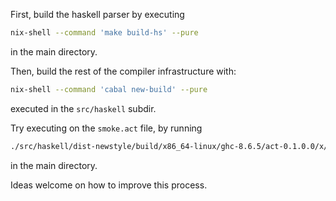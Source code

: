 First, build the haskell parser by executing

```sh
nix-shell --command 'make build-hs' --pure    
```
in the main directory.

Then, build the rest of the compiler infrastructure with:
```sh
nix-shell --command 'cabal new-build' --pure 
```
executed in the `src/haskell` subdir.

Try executing on the `smoke.act` file, by running
```sh
./src/haskell/dist-newstyle/build/x86_64-linux/ghc-8.6.5/act-0.1.0.0/x/act/build/act/act ./tests/smoke/smoke.act
```
in the main directory.

Ideas welcome on how to improve this process.
